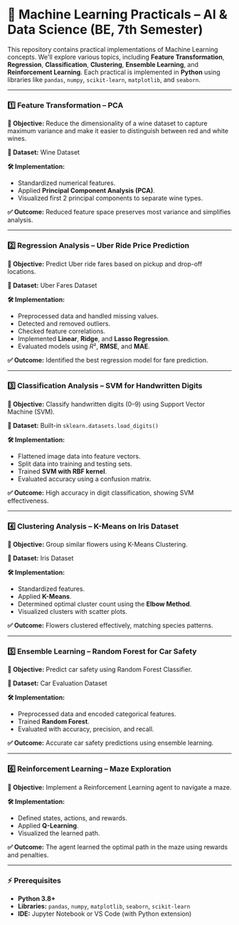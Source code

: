 

# 🧠 Machine Learning Practicals – AI & Data Science (BE, 7th Semester)

This repository contains practical implementations of Machine Learning concepts. We'll explore various topics, including **Feature Transformation**, **Regression**, **Classification**, **Clustering**, **Ensemble Learning**, and **Reinforcement Learning**. Each practical is implemented in **Python** using libraries like `pandas`, `numpy`, `scikit-learn`, `matplotlib`, and `seaborn`.

---

### **1️⃣ Feature Transformation – PCA**

**🎯 Objective:**
Reduce the dimensionality of a wine dataset to capture maximum variance and make it easier to distinguish between red and white wines.

**📂 Dataset:** Wine Dataset

**🛠 Implementation:**
* Standardized numerical features.
* Applied **Principal Component Analysis (PCA)**.
* Visualized first 2 principal components to separate wine types.

**✅ Outcome:**
Reduced feature space preserves most variance and simplifies analysis.

---

### **2️⃣ Regression Analysis – Uber Ride Price Prediction**

**🎯 Objective:**
Predict Uber ride fares based on pickup and drop-off locations.

**📂 Dataset:** Uber Fares Dataset

**🛠 Implementation:**
* Preprocessed data and handled missing values.
* Detected and removed outliers.
* Checked feature correlations.
* Implemented **Linear**, **Ridge**, and **Lasso Regression**.
* Evaluated models using $R²$, **RMSE**, and **MAE**.

**✅ Outcome:**
Identified the best regression model for fare prediction.

---

### **3️⃣ Classification Analysis – SVM for Handwritten Digits**

**🎯 Objective:**
Classify handwritten digits (0–9) using Support Vector Machine (SVM).

**📂 Dataset:** Built-in `sklearn.datasets.load_digits()`

**🛠 Implementation:**
* Flattened image data into feature vectors.
* Split data into training and testing sets.
* Trained **SVM with RBF kernel**.
* Evaluated accuracy using a confusion matrix.

**✅ Outcome:**
High accuracy in digit classification, showing SVM effectiveness.

---

### **4️⃣ Clustering Analysis – K-Means on Iris Dataset**

**🎯 Objective:**
Group similar flowers using K-Means Clustering.

**📂 Dataset:** Iris Dataset

**🛠 Implementation:**
* Standardized features.
* Applied **K-Means**.
* Determined optimal cluster count using the **Elbow Method**.
* Visualized clusters with scatter plots.

**✅ Outcome:**
Flowers clustered effectively, matching species patterns.

---

### **5️⃣ Ensemble Learning – Random Forest for Car Safety**

**🎯 Objective:**
Predict car safety using Random Forest Classifier.

**📂 Dataset:** Car Evaluation Dataset

**🛠 Implementation:**
* Preprocessed data and encoded categorical features.
* Trained **Random Forest**.
* Evaluated with accuracy, precision, and recall.

**✅ Outcome:**
Accurate car safety predictions using ensemble learning.

---

### **6️⃣ Reinforcement Learning – Maze Exploration**

**🎯 Objective:**
Implement a Reinforcement Learning agent to navigate a maze.

**🛠 Implementation:**
* Defined states, actions, and rewards.
* Applied **Q-Learning**.
* Visualized the learned path.

**✅ Outcome:**
The agent learned the optimal path in the maze using rewards and penalties.

---

### **⚡ Prerequisites**

* **Python 3.8+**
* **Libraries:** `pandas`, `numpy`, `matplotlib`, `seaborn`, `scikit-learn`
* **IDE:** Jupyter Notebook or VS Code (with Python extension)

